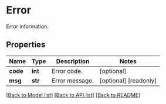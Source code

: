 # Error

Error information.
## Properties
Name | Type | Description | Notes
------------ | ------------- | ------------- | -------------
**code** | **int** | Error code. | [optional] 
**msg** | **str** | Error message. | [optional] [readonly] 

[[Back to Model list]](../README.md#documentation-for-models) [[Back to API list]](../README.md#documentation-for-api-endpoints) [[Back to README]](../README.md)


